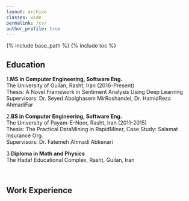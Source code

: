 ```yaml
---
layout: archive
classes: wide
permalink: /cv/
author_profile: true
---
```

{% include base_path %}
{% include toc %}
## Education
 1.<b>MS in Computer Engineering, Software Eng.</b><br>
 The University of Guilan, Rasht, Iran (2016-Present)<br>
 Thesis: A Novel Framework in Sentiment Analysis Using Deep Learning<br>
 Supervisors: Dr. Seyed Abolghasem MirRoshandel, Dr. HamidReza AhmadiFar

 2.<b>BS in Computer Engineering, Software Eng.</b><br>
 The University of Payam-E-Noor, Rasht, Iran (2011-2015)<br>
 Thesis: The Practical DataMining in RapidMiner, Case Study: Salamat Insurance Org.<br>
 Supervisors: Dr. Fatemeh Ahmadi Abkenari

 3.<b>Diploma in Math and Physics</b><br>
 The Hadaf Educational Complex, Rasht, Guilan, Iran<br>

<br>

## Work Experience



